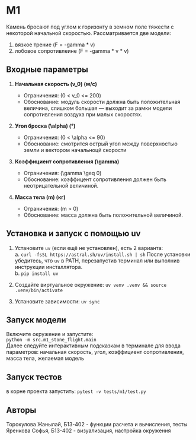 # M1
Камень бросают под углом к горизонту в земном поле
тяжести с некоторой начальной скоростью. 
Рассматривается две модели:
1) вязкое трение (F = -gamma * v)
2) лобовое сопротивлеине (F = -gamma * v * v)

##  Входные параметры
1. **Начальная скорость \(v_0\) (м/с)**  
   - Ограничения: \(0 < v_0 <= 200)  
   - Обоснование: модуль скорости должна быть положительная величина, cлишком большая — выходит за рамки модели сопротивления воздуха при малых скоростях.

2. **Угол броска \(\alpha\) (°)**  
   - Ограничения: \(0 < \alpha <= 90\)  
   - Обоснование: смотрится острый угол между поверхностью земли и вектором начальноцй скорости

3. **Коэффициент сопротивления \(\gamma\)**  
   - Ограничения: \(\gamma \geq 0\)  
   - Обоснование: коэффицент сопротивления должен быть неотрицательной величиной.

4. **Масса тела \(m\) (кг)**  
   - Ограничения: \(m > 0\)  
   - Обоснование: масса должна быть положительной величиной. 

## Установка и запуск с помощью uv

1) Установите `uv` (если ещё не установлен), есть 2 варианта:  
a. `curl -fsSL https://astral.sh/uv/install.sh | sh` После установки убедитесь, что `uv` в PATH, перезапустив терминал или выполнив инструкции инсталлятора.  \
b. `pip install uv`

2) Cоздайте виртуальное окружение:
`uv venv .venv && source .venv/bin/activate`

3) Установите зависимости:
`uv sync`

## Запуск модели
Включите окружение и запустите:  \
`python -m src.m1_stone_flight.main`  \
Далее следуйте интерактивным подсказкам в терминале для ввода параметров: начальная скорость, угол, коэффициент сопротивления, масса тела, желаемая модель

## Запуск тестов
в корне проекта запустить:
```pytest -v tests/m1/test.py ```

## Авторы
Торокулова Жанылай, Б13-402 - функции расчета и вычисления, тесты \
Яренкова Софья, Б13-402 - визуализация, настройка окружения